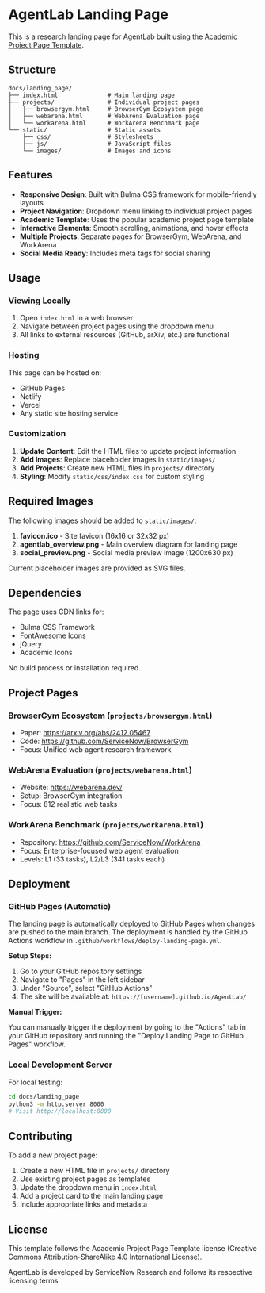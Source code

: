 # AgentLab Landing Page

This is a research landing page for AgentLab built using the [Academic Project Page Template](https://github.com/eliahuhorwitz/Academic-project-page-template).

## Structure

```
docs/landing_page/
├── index.html              # Main landing page
├── projects/               # Individual project pages
│   ├── browsergym.html     # BrowserGym Ecosystem page
│   ├── webarena.html       # WebArena Evaluation page
│   └── workarena.html      # WorkArena Benchmark page
└── static/                 # Static assets
    ├── css/                # Stylesheets
    ├── js/                 # JavaScript files
    └── images/             # Images and icons
```

## Features

- **Responsive Design**: Built with Bulma CSS framework for mobile-friendly layouts
- **Project Navigation**: Dropdown menu linking to individual project pages
- **Academic Template**: Uses the popular academic project page template
- **Interactive Elements**: Smooth scrolling, animations, and hover effects
- **Multiple Projects**: Separate pages for BrowserGym, WebArena, and WorkArena
- **Social Media Ready**: Includes meta tags for social sharing

## Usage

### Viewing Locally

1. Open `index.html` in a web browser
2. Navigate between project pages using the dropdown menu
3. All links to external resources (GitHub, arXiv, etc.) are functional

### Hosting

This page can be hosted on:
- GitHub Pages
- Netlify
- Vercel
- Any static site hosting service

### Customization

1. **Update Content**: Edit the HTML files to update project information
2. **Add Images**: Replace placeholder images in `static/images/`
3. **Add Projects**: Create new HTML files in `projects/` directory
4. **Styling**: Modify `static/css/index.css` for custom styling

## Required Images

The following images should be added to `static/images/`:

1. **favicon.ico** - Site favicon (16x16 or 32x32 px)
2. **agentlab_overview.png** - Main overview diagram for landing page
3. **social_preview.png** - Social media preview image (1200x630 px)

Current placeholder images are provided as SVG files.

## Dependencies

The page uses CDN links for:
- Bulma CSS Framework
- FontAwesome Icons
- jQuery
- Academic Icons

No build process or installation required.

## Project Pages

### BrowserGym Ecosystem (`projects/browsergym.html`)
- Paper: https://arxiv.org/abs/2412.05467
- Code: https://github.com/ServiceNow/BrowserGym
- Focus: Unified web agent research framework

### WebArena Evaluation (`projects/webarena.html`)
- Website: https://webarena.dev/
- Setup: BrowserGym integration
- Focus: 812 realistic web tasks

### WorkArena Benchmark (`projects/workarena.html`)
- Repository: https://github.com/ServiceNow/WorkArena
- Focus: Enterprise-focused web agent evaluation
- Levels: L1 (33 tasks), L2/L3 (341 tasks each)

## Deployment

### GitHub Pages (Automatic)

The landing page is automatically deployed to GitHub Pages when changes are pushed to the main branch. The deployment is handled by the GitHub Actions workflow in `.github/workflows/deploy-landing-page.yml`.

**Setup Steps:**

1. Go to your GitHub repository settings
2. Navigate to "Pages" in the left sidebar
3. Under "Source", select "GitHub Actions"
4. The site will be available at: `https://[username].github.io/AgentLab/`

**Manual Trigger:**

You can manually trigger the deployment by going to the "Actions" tab in your GitHub repository and running the "Deploy Landing Page to GitHub Pages" workflow.

### Local Development Server

For local testing:

```bash
cd docs/landing_page
python3 -m http.server 8000
# Visit http://localhost:8000
```

## Contributing

To add a new project page:

1. Create a new HTML file in `projects/` directory
2. Use existing project pages as templates
3. Update the dropdown menu in `index.html`
4. Add a project card to the main landing page
5. Include appropriate links and metadata

## License

This template follows the Academic Project Page Template license (Creative Commons Attribution-ShareAlike 4.0 International License).

AgentLab is developed by ServiceNow Research and follows its respective licensing terms.